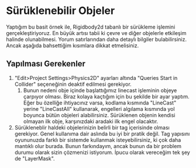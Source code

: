 # Sürüklenebilir Objeler
Yaptığım bu basit örnek ile, Rigidbody2d tabanlı bir sürükleme işlemini gerçekleştiriyoruz. En büyük artısı tabii ki çevre ve diğer objelerle etkileşim halinde olunabilmesi. 
Yorum satırlarından daha detaylı bilgiler bulabilirsiniz. Ancak aşağıda bahsettiğim kısımlara dikkat etmelisiniz.

## Yapılması Gerekenler
1. "Edit>Project Settings>Physics2D" ayarları altında "Queries Start in Collider" seçeneğinin deaktif edilmesi gerekiyor.
	1. Bunun nedeni obje içinde başlattığımız linecast işleminin objeye çarpıyor olması. Biraz kolaya kaçtığım için bu şekilde bir ayar yaptım. Eğer bu özelliğe ihtiyacınız varsa, kodlama kısmında "LineCast" yerine "LineCastAll" kullanarak, engelleri algılama kısmında yol boyunca bütün objeleri alabilirsiniz. Sürüklenen objenin kendisi olmayan ilk obje, karşınızdaki aradaki ilk engel olacaktır.
2. 	Sürükleneblir haldeki objelerinizin belirli bir tag içerisinde olması gerekiyor. Genel kullanıma dair aslında bu iyi bir pratik değil. Tag yapısını oyununuzda farklı bir sistemde kullanmak isteyebilirsiniz, ki çok daha mantıklı olur burada. Bunun farkındayım, ancak bunun da bir problem durumu olarak sizin çözmenizi istiyorum. İpucu olarak vereceğim tek şey de "LayerMask".

